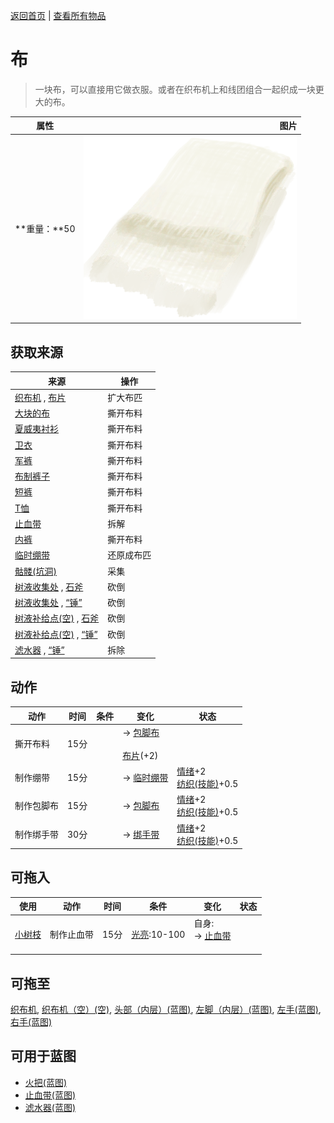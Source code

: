 [返回首页](index.md)   |  [查看所有物品](object.md)
# 布  
> 一块布，可以直接用它做衣服。或者在织布机上和线团组合一起织成一块更大的布。  
  
  属性  |   图片   
 ----  |  ----:   
 **重量：**50  |  ![](Sprite/Cloth.png)   
  
## 获取来源  
来源  |  操作  
----  |  ----  
[织布机](Loom.md) , [布片](ClothSmall.md)  |  扩大布匹  
[大块的布](ClothLarge.md)  |  撕开布料  
[夏威夷衬衫](HawaiianShirt.md)  |  撕开布料  
[卫衣](HoodieRetromation.md)  |  撕开布料  
[军裤](MilitaryPants.md)  |  撕开布料  
[布制裤子](PantsCloth.md)  |  撕开布料  
[短裤](Shorts.md)  |  撕开布料  
[T恤](T-Shirt.md)  |  撕开布料  
[止血带](Tourniquet.md)  |  拆解  
[内裤](Underwear.md)  |  撕开布料  
[临时绷带](ImprovisedDressing.md)  |  还原成布匹  
[骷髅(坑洞)](Skeleton.md)  |  采集  
[树液收集处](PalmTreeSapStation.md) , [石斧](StoneAxe.md)  |  砍倒  
[树液收集处](PalmTreeSapStation.md) , [“锤”](tag_Axe.md)  |  砍倒  
[树液补给点(空)](PalmTreeSapStationEmpty.md) , [石斧](StoneAxe.md)  |  砍倒  
[树液补给点(空)](PalmTreeSapStationEmpty.md) , [“锤”](tag_Axe.md)  |  砍倒  
[滤水器](WaterFilter.md) , [“锤”](tag_Hammer.md)  |  拆除  
## 动作  
动作  |  时间  |  条件  |  变化  |  状态  
----  |  ----  |  ----  |  ----  |  ----  
撕开布料  |  15分  |    |  → [包脚布](FootWrappings.md)<br><br>[布片](ClothSmall.md)(+2)  |    
制作绷带  |  15分  |    |  → [临时绷带](ImprovisedDressing.md)<br>  |  [情绪](Morale.md)+2<br>[纺织(技能)](Skill_Tailoring.md)+0.5  
制作包脚布  |  15分  |    |  → [包脚布](FootWrappings.md)<br>  |  [情绪](Morale.md)+2<br>[纺织(技能)](Skill_Tailoring.md)+0.5  
制作绑手带  |  30分  |    |  → [绑手带](HandWrappings.md)<br>  |  [情绪](Morale.md)+2<br>[纺织(技能)](Skill_Tailoring.md)+0.5  
## 可拖入  
使用  |  动作  |  时间  |  条件  |  变化  |  状态  
----  |  ----  |  ----  |  ----  |  ----  |  ----  
[小树枝](Sticks.md)  |  制作止血带  |  15分  |  [光亮](Light.md):10-100  |  自身:<br>→ [止血带](Tourniquet.md)<br><br>  |    
## 可拖至  
[织布机](Loom.md), [织布机（空）(空)](LoomEmpty.md), [头部（内层）(蓝图)](InnerHeadBlueprint.md), [左脚（内层）(蓝图)](InnerLeftFootBlueprint.md), [左手(蓝图)](LeftHandBlueprint.md), [右手(蓝图)](RightHandBlueprint.md)  
## 可用于蓝图  
- [火把(蓝图)](Bp_Torch.md)  
- [止血带(蓝图)](Bp_Tourniquet.md)  
- [滤水器(蓝图)](Bp_WaterFilter.md)  
  
  
